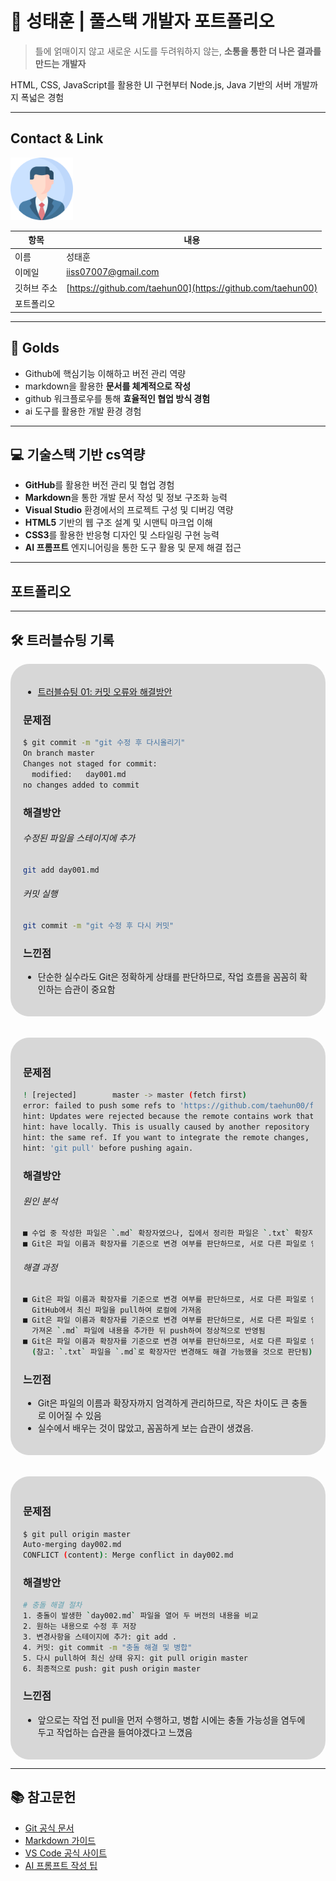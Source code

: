 # 🚀 성태훈 | 풀스택 개발자 포트폴리오

> 틀에 얽매이지 않고 새로운 시도를 두려워하지 않는, 
> **소통을 통한 더 나은 결과를 만드는 개발자**

HTML, CSS, JavaScript를 활용한 UI 구현부터 Node.js, Java 기반의 서버 개발까지 폭넓은 경험


---
## Contact & Link
<!--![프로필](./track001_github/me.png) -->
<img src = "./track001_github/me.png" alt = "프로필" width = "100">

| 항목       | 내용 |
|------------|------|
| 이름       | 성태훈 |
| 이메일     | iiss07007@gmail.com |
| 깃허브 주소 | [https://github.com/taehun00](https://github.com/taehun00) |
| 포트폴리오 |  |

---

## 🎯 Golds
- Github에 핵심기능 이해하고 버전 관리 역량
- markdown을 활용한 **문서를 체계적으로 작성**
- github 워크플로우를 통해 **효율적인 협업 방식 경험**
- ai 도구를 활용한 개발 환경 경험

---

## 💻 기술스택 기반 cs역량

- **GitHub**를 활용한 버전 관리 및 협업 경험  
- **Markdown**을 통한 개발 문서 작성 및 정보 구조화 능력  
- **Visual Studio** 환경에서의 프로젝트 구성 및 디버깅 역량  
- **HTML5** 기반의 웹 구조 설계 및 시맨틱 마크업 이해  
- **CSS3**를 활용한 반응형 디자인 및 스타일링 구현 능력  
- **AI 프롬프트** 엔지니어링을 통한 도구 활용 및 문제 해결 접근

---

## 포트폴리오

---

## 🛠️ 트러블슈팅 기록
<div  style="background-color:rgba(0,0,0,0.15); padding:20px; border-radius:30px; box-shadow:0 0 5px rgba(0,0,0,0 5)">

- [트러블슈팅 01: 커밋 오류와 해결방안](./troubleshooting001.md)

### **문제점**
```bash
$ git commit -m "git 수정 후 다시올리기"
On branch master
Changes not staged for commit:
  modified:   day001.md
no changes added to commit
```

### **해결방안**
###### 수정된 파일을 스테이지에 추가
```bash
git add day001.md
```

###### 커밋 실행
```bash
git commit -m "git 수정 후 다시 커밋"
```

### **느낀점**
- 단순한 실수라도 Git은 정확하게 상태를 판단하므로, 작업 흐름을 꼼꼼히 확인하는 습관이 중요함

</div>

<br/>
<br/>

<div  style="background-color:rgba(0,0,0,0.15); padding:20px; border-radius:30px; box-shadow:0 0 5px rgba(0,0,0,0 5)">

### **문제점**
```bash
! [rejected]        master -> master (fetch first)
error: failed to push some refs to 'https://github.com/taehun00/fullstack_20250825.git'
hint: Updates were rejected because the remote contains work that you do not
hint: have locally. This is usually caused by another repository pushing to
hint: the same ref. If you want to integrate the remote changes, use
hint: 'git pull' before pushing again.
```

### **해결방안**
###### 원인 분석
```bash
■ 수업 중 작성한 파일은 `.md` 확장자였으나, 집에서 정리한 파일은 `.txt` 확장자였음
■ Git은 파일 이름과 확장자를 기준으로 변경 여부를 판단하므로, 서로 다른 파일로 인식됨
```

###### 해결 과정
```bash
■ Git은 파일 이름과 확장자를 기준으로 변경 여부를 판단하므로, 서로 다른 파일로 인식됨
  GitHub에서 최신 파일을 pull하여 로컬에 가져옴
■ Git은 파일 이름과 확장자를 기준으로 변경 여부를 판단하므로, 서로 다른 파일로 인식됨
  가져온 `.md` 파일에 내용을 추가한 뒤 push하여 정상적으로 반영됨
■ Git은 파일 이름과 확장자를 기준으로 변경 여부를 판단하므로, 서로 다른 파일로 인식됨
  (참고: `.txt` 파일을 `.md`로 확장자만 변경해도 해결 가능했을 것으로 판단됨)
```

### **느낀점**
- Git은 파일의 이름과 확장자까지 엄격하게 관리하므로, 작은 차이도 큰 충돌로 이어질 수 있음
- 실수에서 배우는 것이 많았고, 꼼꼼하게 보는 습관이 생겼음.


</div>
<br/>
<br/>

<div  style="background-color:rgba(0,0,0,0.15); padding:20px; border-radius:30px; box-shadow:0 0 5px rgba(0,0,0,0 5)">

### 문제점
```bash
$ git pull origin master
Auto-merging day002.md
CONFLICT (content): Merge conflict in day002.md
```

### 해결방안
```bash
# 충돌 해결 절차
1. 충돌이 발생한 `day002.md` 파일을 열어 두 버전의 내용을 비교
2. 원하는 내용으로 수정 후 저장
3. 변경사항을 스테이지에 추가: git add .
4. 커밋: git commit -m "충돌 해결 및 병합"
5. 다시 pull하여 최신 상태 유지: git pull origin master
6. 최종적으로 push: git push origin master
```

### **느낀점**
- 앞으로는 작업 전 pull을 먼저 수행하고, 병합 시에는 충돌 가능성을 염두에 두고 작업하는 습관을 들여야겠다고 느꼈음

</div>

---

## 📚 참고문헌

- [Git 공식 문서](https://git-scm.com/doc)  
- [Markdown 가이드](https://www.markdownguide.org/basic-syntax/)  
- [VS Code 공식 사이트](https://code.visualstudio.com/)  
- [AI 프롬프트 작성 팁](https://learn.microsoft.com/en-us/azure/ai-services/openai/how-to/prompt-engineering)